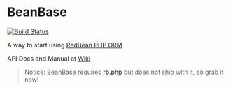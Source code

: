 # BeanBase

[![Build Status](https://secure.travis-ci.org/ruli/BeanBase.png)](http://travis-ci.org/ruli/BeanBase)

A way to start using [RedBean PHP ORM](http://redbeanphp.com/)

API Docs and Manual at [Wiki](https://github.com/ruli/BeanBase/wiki)

> Notice: BeanBase requires [rb.php](http://redbeanphp.com/) but does not ship with it, so grab it now!